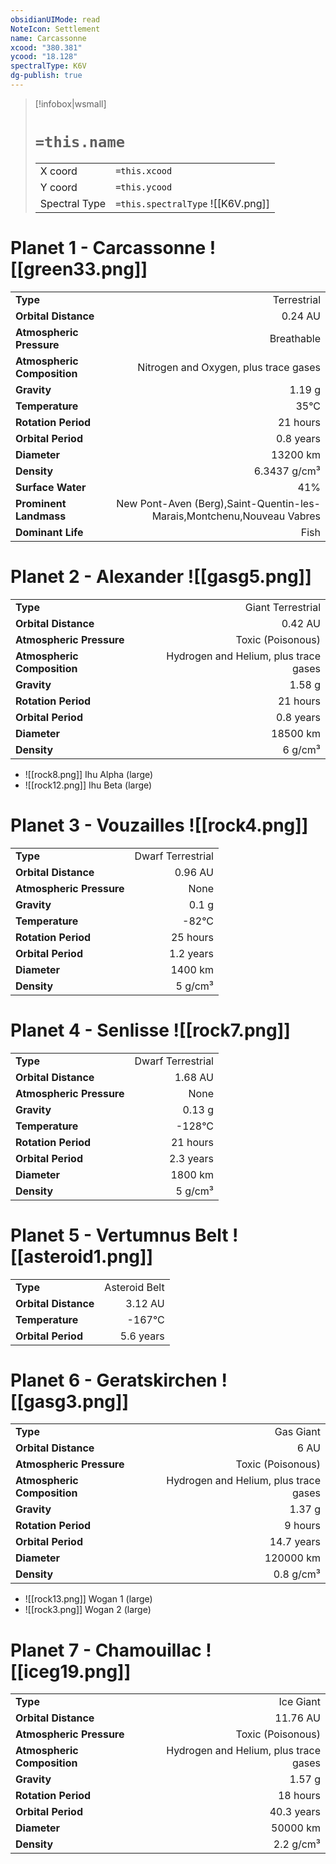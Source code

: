 ```yaml
---
obsidianUIMode: read
NoteIcon: Settlement
name: Carcassonne
xcood: "380.381"
ycood: "18.128"
spectralType: K6V
dg-publish: true
---
```

> [!infobox|wsmall]
> # `=this.name`
> | | |
> | - | - |
> | X coord | `=this.xcood` |
> | Y coord| `=this.ycood` |
> | Spectral Type | `=this.spectralType` ![[K6V.png]] |

# Planet 1 - Carcassonne ![[green33.png]]
|                             |                           |
| --------------------------- | -------------------------:|
| **Type**                    |             Terrestrial |
| **Orbital Distance**        |   0.24 AU |
| **Atmospheric Pressure**    |       Breathable |
| **Atmospheric Composition** |      Nitrogen and Oxygen, plus trace gases |
| **Gravity**                 |        1.19 g |
| **Temperature**             |    35°C |
| **Rotation Period**         |  21 hours |
| **Orbital Period** | 0.8 years |
| **Diameter**                |      13200 km | 
| **Density**                 |    6.3437 g/cm³ |
| **Surface Water**           |           41% | 
| **Prominent Landmass**      |         New Pont-Aven (Berg),Saint-Quentin-les-Marais,Montchenu,Nouveau Vabres | 
| **Dominant Life**           |         Fish |





# Planet 2 - Alexander ![[gasg5.png]]
|                             |                           |
| --------------------------- | -------------------------:|
| **Type**                    |             Giant Terrestrial |
| **Orbital Distance**        |   0.42 AU |
| **Atmospheric Pressure**    |       Toxic (Poisonous) |
| **Atmospheric Composition** |      Hydrogen and Helium, plus trace gases |
| **Gravity**                 |        1.58 g |
| **Rotation Period**         |  21 hours |
| **Orbital Period** | 0.8 years |
| **Diameter**                |      18500 km | 
| **Density**                 |    6 g/cm³ |



- ![[rock8.png]] Ihu Alpha (large)
- ![[rock12.png]] Ihu Beta (large)


# Planet 3 - Vouzailles ![[rock4.png]]
|                             |                           |
| --------------------------- | -------------------------:|
| **Type**                    |             Dwarf Terrestrial |
| **Orbital Distance**        |   0.96 AU |
| **Atmospheric Pressure**    |       None |
| **Gravity**                 |        0.1 g |
| **Temperature**             |    -82°C |
| **Rotation Period**         |  25 hours |
| **Orbital Period** | 1.2 years |
| **Diameter**                |      1400 km | 
| **Density**                 |    5 g/cm³ |





# Planet 4 - Senlisse ![[rock7.png]]
|                             |                           |
| --------------------------- | -------------------------:|
| **Type**                    |             Dwarf Terrestrial |
| **Orbital Distance**        |   1.68 AU |
| **Atmospheric Pressure**    |       None |
| **Gravity**                 |        0.13 g |
| **Temperature**             |    -128°C |
| **Rotation Period**         |  21 hours |
| **Orbital Period** | 2.3 years |
| **Diameter**                |      1800 km | 
| **Density**                 |    5 g/cm³ |





# Planet 5 - Vertumnus Belt ![[asteroid1.png]]
|                             |                           |
| --------------------------- | -------------------------:|
| **Type**                    |             Asteroid Belt |
| **Orbital Distance**        |   3.12 AU |
| **Temperature**             |    -167°C |
| **Orbital Period** | 5.6 years |





# Planet 6 - Geratskirchen ![[gasg3.png]]
|                             |                           |
| --------------------------- | -------------------------:|
| **Type**                    |             Gas Giant |
| **Orbital Distance**        |   6 AU |
| **Atmospheric Pressure**    |       Toxic (Poisonous) |
| **Atmospheric Composition** |      Hydrogen and Helium, plus trace gases |
| **Gravity**                 |        1.37 g |
| **Rotation Period**         |  9 hours |
| **Orbital Period** | 14.7 years |
| **Diameter**                |      120000 km | 
| **Density**                 |    0.8 g/cm³ |



- ![[rock13.png]] Wogan 1 (large)
- ![[rock3.png]] Wogan 2 (large)


# Planet 7 - Chamouillac ![[iceg19.png]]
|                             |                           |
| --------------------------- | -------------------------:|
| **Type**                    |             Ice Giant |
| **Orbital Distance**        |   11.76 AU |
| **Atmospheric Pressure**    |       Toxic (Poisonous) |
| **Atmospheric Composition** |      Hydrogen and Helium, plus trace gases |
| **Gravity**                 |        1.57 g |
| **Rotation Period**         |  18 hours |
| **Orbital Period** | 40.3 years |
| **Diameter**                |      50000 km | 
| **Density**                 |    2.2 g/cm³ |





